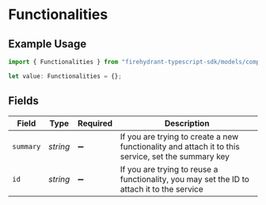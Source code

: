 # Functionalities

## Example Usage

```typescript
import { Functionalities } from "firehydrant-typescript-sdk/models/components";

let value: Functionalities = {};
```

## Fields

| Field                                                                                              | Type                                                                                               | Required                                                                                           | Description                                                                                        |
| -------------------------------------------------------------------------------------------------- | -------------------------------------------------------------------------------------------------- | -------------------------------------------------------------------------------------------------- | -------------------------------------------------------------------------------------------------- |
| `summary`                                                                                          | *string*                                                                                           | :heavy_minus_sign:                                                                                 | If you are trying to create a new functionality and attach it to this service, set the summary key |
| `id`                                                                                               | *string*                                                                                           | :heavy_minus_sign:                                                                                 | If you are trying to reuse a functionality, you may set the ID to attach it to the service         |